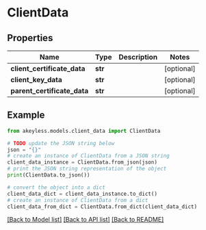 # ClientData


## Properties

Name | Type | Description | Notes
------------ | ------------- | ------------- | -------------
**client_certificate_data** | **str** |  | [optional] 
**client_key_data** | **str** |  | [optional] 
**parent_certificate_data** | **str** |  | [optional] 

## Example

```python
from akeyless.models.client_data import ClientData

# TODO update the JSON string below
json = "{}"
# create an instance of ClientData from a JSON string
client_data_instance = ClientData.from_json(json)
# print the JSON string representation of the object
print(ClientData.to_json())

# convert the object into a dict
client_data_dict = client_data_instance.to_dict()
# create an instance of ClientData from a dict
client_data_from_dict = ClientData.from_dict(client_data_dict)
```
[[Back to Model list]](../README.md#documentation-for-models) [[Back to API list]](../README.md#documentation-for-api-endpoints) [[Back to README]](../README.md)


